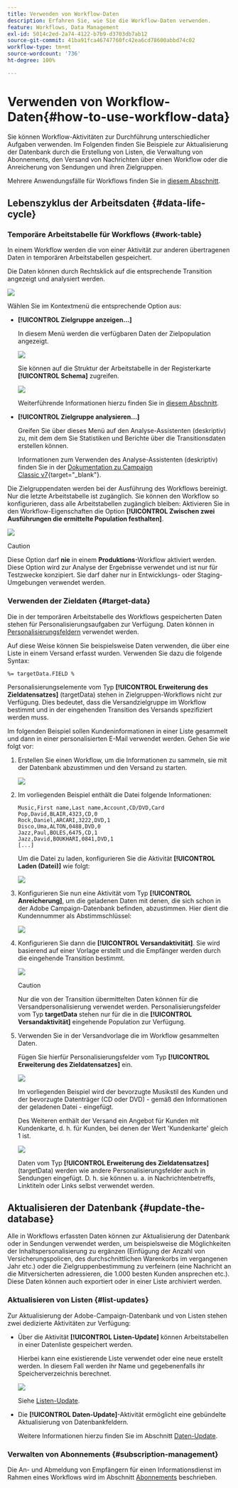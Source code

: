 ```yaml
---
title: Verwenden von Workflow-Daten
description: Erfahren Sie, wie Sie die Workflow-Daten verwenden.
feature: Workflows, Data Management
exl-id: 5014c2ed-2a74-4122-b7b9-d3703db7ab12
source-git-commit: 41ba91fca46747760fc42ea6cd78600abbd74c02
workflow-type: tm+mt
source-wordcount: '736'
ht-degree: 100%

---
```


# Verwenden von Workflow-Daten{#how-to-use-workflow-data}

Sie können Workflow-Aktivitäten zur Durchführung unterschiedlicher Aufgaben verwenden. Im Folgenden finden Sie Beispiele zur Aktualisierung der Datenbank durch die Erstellung von Listen, die Verwaltung von Abonnements, den Versand von Nachrichten über einen Workflow oder die Anreicherung von Sendungen und ihren Zielgruppen.

Mehrere Anwendungsfälle für Workflows finden Sie in [diesem Abschnitt](workflow-use-cases.md).

## Lebenszyklus der Arbeitsdaten {#data-life-cycle}

### Temporäre Arbeitstabelle für Workflows {#work-table}

In einem Workflow werden die von einer Aktivität zur anderen übertragenen Daten in temporären Arbeitstabellen gespeichert.

Die Daten können durch Rechtsklick auf die entsprechende Transition angezeigt und analysiert werden.

![](assets/wf-right-click-analyze.png)

Wählen Sie im Kontextmenü die entsprechende Option aus:

* **[!UICONTROL Zielgruppe anzeigen…]**

  In diesem Menü werden die verfügbaren Daten der Zielpopulation angezeigt.

  ![](assets/wf-right-click-display.png)

  Sie können auf die Struktur der Arbeitstabelle in der Registerkarte **[!UICONTROL Schema]** zugreifen.

  ![](assets/wf-right-click-schema.png)

  Weiterführende Informationen hierzu finden Sie in [diesem Abschnitt](monitor-workflow-execution.md#worktables-and-workflow-schema).

* **[!UICONTROL Zielgruppe analysieren…]**

  Greifen Sie über dieses Menü auf den Analyse-Assistenten (deskriptiv) zu, mit dem dem Sie Statistiken und Berichte über die Transitionsdaten erstellen können.

  Informationen zum Verwenden des Analyse-Assistenten (deskriptiv) finden Sie in der [Dokumentation zu Campaign Classic v7](https://experienceleague.adobe.com/docs/campaign-classic/using/reporting/analyzing-populations/about-descriptive-analysis.html?lang=de){target="_blank"}.

Die Zielgruppendaten werden bei der Ausführung des Workflows bereinigt. Nur die letzte Arbeitstabelle ist zugänglich. Sie können den Workflow so konfigurieren, dass alle Arbeitstabellen zugänglich bleiben: Aktivieren Sie in den Workflow-Eigenschaften die Option **[!UICONTROL Zwischen zwei Ausführungen die ermittelte Population festhalten]**.

![](assets/wf-purge-data-option.png)

>[!CAUTION]
>
>Diese Option darf **nie** in einem **Produktions**-Workflow aktiviert werden. Diese Option wird zur Analyse der Ergebnisse verwendet und ist nur für Testzwecke konzipiert. Sie darf daher nur in Entwicklungs- oder Staging-Umgebungen verwendet werden.


### Verwenden der Zieldaten {#target-data}

Die in der temporären Arbeitstabelle des Workflows gespeicherten Daten stehen für Personalisierungsaufgaben zur Verfügung. Daten können in [Personalisierungsfeldern](../../v8/send/personalization-fields.md) verwendet werden.

Auf diese Weise können Sie beispielsweise Daten verwenden, die über eine Liste in einem Versand erfasst wurden. Verwenden Sie dazu die folgende Syntax:

```
%= targetData.FIELD %
```

Personalisierungselemente vom Typ **[!UICONTROL Erweiterung des Zieldatensatzes]** (targetData) stehen in Zielgruppen-Workflows nicht zur Verfügung. Dies bedeutet, dass die Versandzielgruppe im Workflow bestimmt und in der eingehenden Transition des Versands spezifiziert werden muss.

Im folgenden Beispiel sollen Kundeninformationen in einer Liste gesammelt und dann in einer personalisierten E-Mail verwendet werden. Gehen Sie wie folgt vor:

1. Erstellen Sie einen Workflow, um die Informationen zu sammeln, sie mit der Datenbank abzustimmen und den Versand zu starten.

   ![](assets/wf-targetdata-sample-1.png)

1. Im vorliegenden Beispiel enthält die Datei folgende Informationen:

   ```
   Music,First name,Last name,Account,CD/DVD,Card
   Pop,David,BLAIR,4323,CD,0
   Rock,Daniel,ARCARI,3222,DVD,1
   Disco,Uma,ALTON,0488,DVD,0
   Jazz,Paul,BOLES,6475,CD,1
   Jazz,David,BOUKHARI,0841,DVD,1
   [...]
   ```

   Um die Datei zu laden, konfigurieren Sie die Aktivität **[!UICONTROL Laden (Datei)]** wie folgt:

   ![](assets/wf-targetdata-sample-2.png)

1. Konfigurieren Sie nun eine Aktivität vom Typ **[!UICONTROL Anreicherung]**, um die geladenen Daten mit denen, die sich schon in der Adobe Campaign-Datenbank befinden, abzustimmen. Hier dient die Kundennummer als Abstimmschlüssel:

   ![](assets/wf-targetdata-sample-3.png)

1. Konfigurieren Sie dann die **[!UICONTROL Versandaktivität]**. Sie wird basierend auf einer Vorlage erstellt und die Empfänger werden durch die eingehende Transition bestimmt.

   ![](assets/wf-targetdata-sample-4.png)

   >[!CAUTION]
   >
   >Nur die von der Transition übermittelten Daten können für die Versandpersonalisierung verwendet werden. Personalisierungsfelder vom Typ **targetData** stehen nur für die in die **[!UICONTROL Versandaktivität]** eingehende Population zur Verfügung.

1. Verwenden Sie in der Versandvorlage die im Workflow gesammelten Daten.

   Fügen Sie hierfür Personalisierungsfelder vom Typ **[!UICONTROL Erweiterung des Zieldatensatzes]** ein.

   ![](assets/wf-targetdata-sample-5.png)

   Im vorliegenden Beispiel wird der bevorzugte Musikstil des Kunden und der bevorzugte Datenträger (CD oder DVD) - gemäß den Informationen der geladenen Datei - eingefügt.

   Des Weiteren enthält der Versand ein Angebot für Kunden mit Kundenkarte, d. h. für Kunden, bei denen der Wert &#39;Kundenkarte&#39; gleich 1 ist.

   ![](assets/wf-targetdata-sample-6.png)

   Daten vom Typ **[!UICONTROL Erweiterung des Zieldatensatzes]** (targetData) werden wie andere Personalisierungsfelder auch in Sendungen eingefügt. D. h. sie können u. a. in Nachrichtenbetreffs, Linktiteln oder Links selbst verwendet werden.


## Aktualisieren der Datenbank {#update-the-database}

Alle in Workflows erfassten Daten können zur Aktualisierung der Datenbank oder in Sendungen verwendet werden, um beispielsweise die Möglichkeiten der Inhaltspersonalisierung zu ergänzen (Einfügung der Anzahl von Versicherungspolicen, des durchschnittlichen Warenkorbs im vergangenen Jahr etc.) oder die Zielgruppenbestimmung zu verfeinern (eine Nachricht an die Mitversicherten adressieren, die 1.000 besten Kunden ansprechen etc.). Diese Daten können auch exportiert oder in einer Liste archiviert werden.

### Aktualisieren von Listen  {#list-updates}

Zur Aktualisierung der Adobe-Campaign-Datenbank und von Listen stehen zwei dedizierte Aktivitäten zur Verfügung:

* Über die Aktivität **[!UICONTROL Listen-Update]** können Arbeitstabellen in einer Datenliste gespeichert werden.

  Hierbei kann eine existierende Liste verwendet oder eine neue erstellt werden. In diesem Fall werden ihr Name und gegebenenfalls ihr Speicherverzeichnis berechnet.

  ![](assets/s_user_create_list.png)

  Siehe [Listen-Update](list-update.md).

* Die **[!UICONTROL Daten-Update]**-Aktivität ermöglicht eine gebündelte Aktualisierung von Datenbankfeldern.

  Weitere Informationen hierzu finden Sie im Abschnitt [Daten-Update](update-data.md).

### Verwalten von Abonnements {#subscription-management}

Die An- und Abmeldung von Empfängern für einen Informationsdienst im Rahmen eines Workflows wird im Abschnitt [Abonnements](subscription-services.md) beschrieben.
